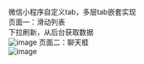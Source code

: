 微信小程序自定义tab，多层tab嵌套实现   
页面一：滑动列表   
下拉刷新，从后台获取数据     
![image](https://github.com/iDimple/WECHAT/blob/test/1.png)
页面二：聊天框   
![image](https://github.com/iDimple/WECHAT/blob/test/2.png)
